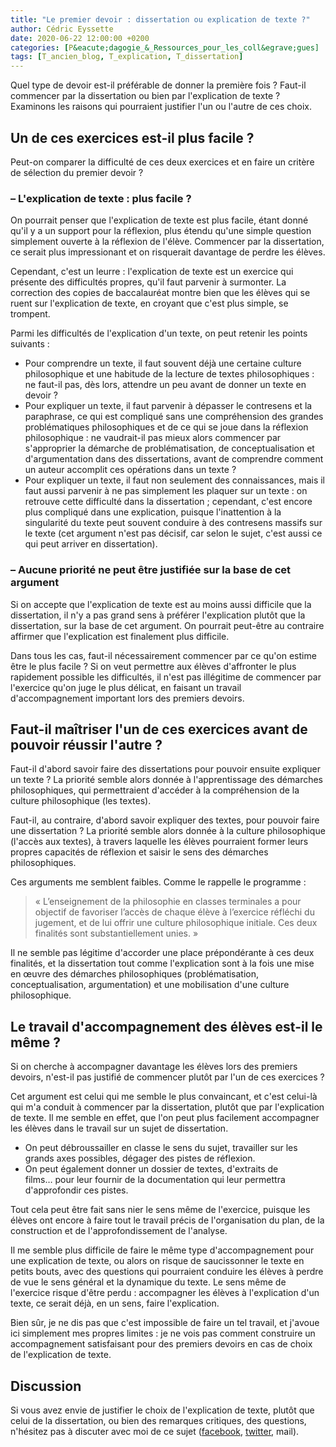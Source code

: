 ```yaml
---
title: "Le premier devoir : dissertation ou explication de texte ?"
author: Cédric Eyssette
date: 2020-06-22 12:00:00 +0200
categories: [P&eacute;dagogie_&_Ressources_pour_les_coll&egrave;gues]
tags: [T_ancien_blog, T_explication, T_dissertation]
---
```


Quel type de devoir est-il préférable de donner la première fois ? Faut-il commencer par la dissertation ou bien par l'explication de texte ? Examinons les raisons qui pourraient justifier l'un ou l'autre de ces choix.

## Un de ces exercices est-il plus facile ?

Peut-on comparer la difficulté de ces deux exercices et en faire un critère de sélection du premier devoir ?

### – L'explication de texte : plus facile ?

On pourrait penser que l'explication de texte est plus facile, étant donné qu'il y a un support pour la réflexion, plus étendu qu'une simple question simplement ouverte à la réflexion de l'élève. Commencer par la dissertation, ce serait plus impressionant et on risquerait davantage de perdre les élèves.

Cependant, c'est un leurre : l'explication de texte est un exercice qui présente des difficultés propres, qu'il faut parvenir à surmonter. La correction des copies de baccalauréat montre bien que les élèves qui se ruent sur l'explication de texte, en croyant que c'est plus simple, se trompent.

Parmi les difficultés de l'explication d'un texte, on peut retenir les points suivants :
- Pour comprendre un texte, il faut souvent déjà une certaine culture philosophique et une habitude de la lecture de textes philosophiques : ne faut-il pas, dès lors, attendre un peu avant de donner un texte en devoir ?
- Pour expliquer un texte, il faut parvenir à dépasser le contresens et la paraphrase, ce qui est compliqué sans une compréhension des grandes problématiques philosophiques et de ce qui se joue dans la réflexion philosophique : ne vaudrait-il pas mieux alors commencer par s'approprier la démarche de problématisation, de conceptualisation et d'argumentation dans des dissertations, avant de comprendre comment un auteur accomplit ces opérations dans un texte ?
- Pour expliquer un texte, il faut non seulement des connaissances, mais il faut aussi parvenir à ne pas simplement les plaquer sur un texte : on retrouve cette difficulté dans la dissertation ; cependant, c'est encore plus compliqué dans une explication, puisque l'inattention à la singularité du texte peut souvent conduire à des contresens massifs sur le texte (cet argument n'est pas décisif, car selon le sujet, c'est aussi ce qui peut arriver en dissertation).

### – Aucune priorité ne peut être justifiée sur la base de cet argument

Si on accepte que l'explication de texte est au moins aussi difficile que la dissertation, il n'y a pas grand sens à préférer l'explication plutôt que la dissertation, sur la base de cet argument. On pourrait peut-être au contraire affirmer que l'explication est finalement plus difficile.

Dans tous les cas, faut-il nécessairement commencer par ce qu'on estime être le plus facile ? Si on veut permettre aux élèves d'affronter le plus rapidement possible les difficultés, il n'est pas illégitime de commencer par l'exercice qu'on juge le plus délicat, en faisant un travail d'accompagnement important lors des premiers devoirs.


## Faut-il maîtriser l'un de ces exercices avant de pouvoir réussir l'autre ?

Faut-il d'abord savoir faire des dissertations pour pouvoir ensuite expliquer un texte ? La priorité semble alors donnée à l'apprentissage des démarches philosophiques, qui permettraient d'accéder à la compréhension de la culture philosophique (les textes).

Faut-il, au contraire, d'abord savoir expliquer des textes, pour pouvoir faire une dissertation ? La priorité semble alors donnée à la culture philosophique (l'accès aux textes), à travers laquelle les élèves pourraient former leurs propres capacités de réflexion et saisir le sens des démarches philosophiques.

Ces arguments me semblent faibles. Comme le rappelle le programme :

>« L’enseignement de la philosophie en classes terminales a pour objectif de favoriser l’accès de chaque élève à l’exercice réfléchi du jugement, et de lui offrir une culture philosophique initiale. Ces deux finalités sont substantiellement unies. »

Il ne semble pas légitime d'accorder une place prépondérante à ces deux finalités, et la dissertation tout comme l'explication sont à la fois une mise en œuvre des démarches philosophiques (problématisation, conceptualisation, argumentation) et une mobilisation d'une culture philosophique.


## Le travail d'accompagnement des élèves est-il le même ?

Si on cherche à accompagner davantage les élèves lors des premiers devoirs, n'est-il pas justifié de commencer plutôt par l'un de ces exercices ?

Cet argument est celui qui me semble le plus convaincant, et c'est celui-là qui m'a conduit à commencer par la dissertation, plutôt que par l'explication de texte. Il me semble en effet, que l'on peut plus facilement accompagner les élèves dans le travail sur un sujet de dissertation.

- On peut débroussailler en classe le sens du sujet, travailler sur les grands axes possibles, dégager des pistes de réflexion.
- On peut également donner un dossier de textes, d'extraits de films… pour leur fournir de la documentation qui leur permettra d'approfondir ces pistes.

Tout cela peut être fait sans nier le sens même de l'exercice, puisque les élèves ont encore à faire tout le travail précis de l'organisation du plan, de la construction et de l'approfondissement de l'analyse.

Il me semble plus difficile de faire le même type d'accompagnement pour une explication de texte, ou alors on risque de saucissonner le texte en petits bouts, avec des questions qui pourraient conduire les élèves à perdre de vue le sens général et la dynamique du texte. Le sens même de l'exercice risque d'être perdu : accompagner les élèves à l'explication d'un texte, ce serait déjà, en un sens, faire l'explication.

Bien sûr, je ne dis pas que c'est impossible de faire un tel travail, et j'avoue ici simplement mes propres limites : je ne vois pas comment construire un accompagnement satisfaisant pour des premiers devoirs en cas de choix de l'explication de texte.

## Discussion

Si vous avez envie de justifier le choix de l'explication de texte, plutôt que celui de la dissertation, ou bien des remarques critiques, des questions, n'hésitez pas à discuter avec moi de ce sujet ([facebook](https://www.facebook.com/cedric.eyssette/posts/10157527285308042), [twitter](https://twitter.com/Cedric_Eyssette/status/1275109722534920192), mail).